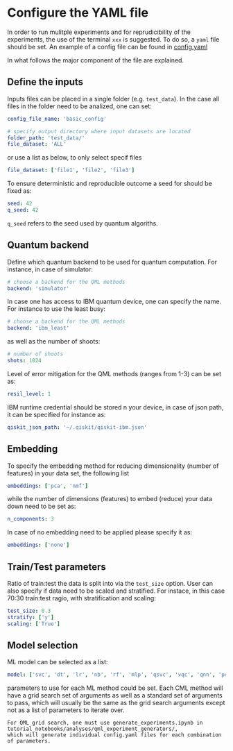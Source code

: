 # Configure the YAML file

In order to run mulitple experiments and for reprudicibility of the experiments, the use of the terminal `xxx`  is suggested.
To do so, a `yaml` file should be set. An example of a config file can be found in [config.yaml](../../../apps/profiler/configs/config.yaml)

In what follows the major component of the file are explained.

## Define the inputs

Inputs files can be placed in a single folder (e.g. `test_data`).
In the case all files in the folder need to be analized, one can set:

```yaml
config_file_name: 'basic_config'

# specify output directory where input datasets are located
folder_path: 'test_data/'
file_dataset: 'ALL'
```

or use a list as below, to only select specif files

```yaml
file_dataset: ['file1', 'file2', 'file3']
```

To ensure deterministic and reproducible outcome a seed for should be fixed as:


```yaml
seed: 42
q_seed: 42
```

`q_seed` refers to the seed used by quantum algoriths.

## Quantum backend

Define which quantum backend to be used for quantum computation.
For instance, in case of simulator:

```yaml
# choose a backend for the QML methods
backend: 'simulator'
```

In case one has access to IBM quantum device, one can specify the name. For instance to use the least busy:

```yaml
# choose a backend for the QML methods
backend: 'ibm_least'
```

as well as the number of shoots:

```yaml
# number of shoots
shots: 1024
```

Level of error mitigation for the QML methods (ranges from 1-3) can be set as:

```yaml
resil_level: 1
```

IBM runtime credential should be stored n your device, in case of json path, it can be specified for instance as:

```yaml
qiskit_json_path: '~/.qiskit/qiskit-ibm.json'
```

## Embedding

To specify the embedding method for reducing dimensionality (number of features) in your data set, the following list 

```yaml
embeddings: ['pca', 'nmf']
```

while the number of dimensions (features) to embed (reduce) your data down need to be set as:

```yaml
n_components: 3
```

In case of no embedding need to be applied please specify it as:

```yaml
embeddings: ['none']
```

## Train/Test parameters

Ratio of train:test the data is split into via the `test_size` option.
User can also specify if data need to be scaled and stratified. For instace, in this case 70:30 train:test ragio, with stratification and scaling:

```yaml
test_size: 0.3
stratify: ['y']
scaling: ['True']
```

## Model selection
ML model can be selected as a list:

```yaml
model: ['svc', 'dt', 'lr', 'nb', 'rf', 'mlp', 'qsvc', 'vqc', 'qnn', 'pqk']
```

parameters to use for each ML method could be set.
Each CML method will have a grid search set of arguments as well as a standard set of arguments to pass, which will usually be the same as the grid search arguments except not as a list of parameters to iterate over.

```{Note}
For QML grid search, one must use generate_experiments.ipynb in tutorial_notebooks/analyses/qml_experiment_generators/,
which will generate individual config.yaml files for each combination of parameters.
```